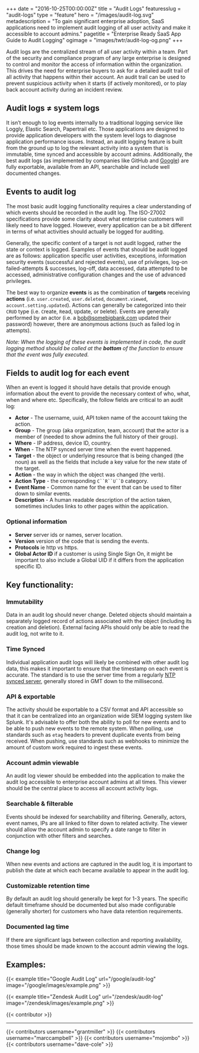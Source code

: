 +++
date = "2016-10-25T00:00:00Z"
title = "Audit Logs"
featuresslug = "audit-logs"
type = "feature"
hero = "/images/audit-log.svg"
metadescription = "To gain significant enterprise adoption, SaaS applications need to implement audit logging of all user activity and make it accessible to account admins."
pagetitle = "Enterprise Ready SaaS App Guide to Audit Logging"
ogimage = "images/twtr/audit-log-og.png"
+++

Audit logs are the centralized stream of all user activity within a team. Part of the security and compliance program of any large enterprise is designed to control and monitor the access of information within the organization. This drives the need for enterprise buyers to ask for a detailed audit trail of all activity that happens within their account. An audit trail can be used to prevent suspicious activity when it starts (if actively monitored), or to play back account activity during an incident review.

## Audit logs ≠ system logs
It isn’t enough to log events internally to a traditional logging service like Loggly, Elastic Search, Papertrail etc. Those applications are designed to provide application developers with the system level logs to diagnose application performance issues. Instead, an audit logging feature is built from the ground up to log the relevant activity into a system that is immutable, time synced and accessible by account admins. Additionally, the best audit logs (as implemented by companies like GitHub and [Google](/google/audit-log)) are fully exportable, available from an API, searchable and include well documented changes.

## Events to audit log
The most basic audit logging functionality requires a clear understanding of which events should be recorded in the audit log. The ISO-27002 specifications provide some clarity about what enterprise customers will likely need to have logged. However, every application can be a bit different in terms of what activities should actually be logged for auditing.

Generally, the specific content of a target is not audit logged, rather the state or context is logged. Examples of events that should be audit logged are as follows: application specific user activities, exceptions, information security events (successful and rejected events), use of privileges, log-on failed-attempts & successes, log-off, data accessed, data attempted to be accessed, administrative configuration changes and the use of advanced privileges. 

The best way to organize **events** is as the combination of **targets** receiving **actions** (i.e. `user.created`, `user.deleted`, `document.viewed`, `account.setting.updated`). Actions can generally be categorized into their `CRUD` type (i.e. `C`reate, `R`ead, `U`pdate, or `D`elete). Events are generally performed by an actor (i.e. a bob@somebigbank.com updated their password) however, there are anonymous actions (such as failed log in attempts).

*Note: When the logging of these events is implemented in code, the audit logging method should be called at the* ***bottom*** *of the function to ensure that the event was fully executed.*

## Fields to audit log for each event
When an event is logged it should have details that provide enough information about the event to provide the necessary context of who, what, when and where etc. Specifically, the follow fields are critical to an audit log:

- **Actor** - The username, uuid, API token name of the account taking the action.
- **Group** - The group (aka organization, team, account) that the actor is a member of (needed to show admins the full history of their group).
- **Where** - IP address, device ID, country.
- **When** - The NTP synced server time when the event happened.
- **Target** - the object or underlying resource that is being changed (the noun) as well as the fields that include a key value for the new state of the target.
- **Action** - the way in which the object was changed (the verb).
- **Action Type** - the corresponding `C``R``U``D` category.
- **Event Name** - Common name for the event that can be used to filter down to similar events.
- **Description** - A human readable description of the action taken, sometimes includes links to other pages within the application.
### Optional information
- **Server** server ids or names, server location.
- **Version** version of the code that is sending the events.
- **Protocols** ie http vs https.
- **Global Actor ID** if a customer is using Single Sign On, it might be important to also include a Global UID if it differs from the application specific ID.

## Key functionality:
### Immutability
Data in an audit log should never change. Deleted objects should maintain a separately logged record of actions associated with the object (including its creation and deletion). External facing APIs should only be able to read the audit log, not write to it.

### Time Synced
Individual application audit logs will likely be combined with other audit log data, this makes it important to ensure that the timestamp on each event is accurate. The standard is to use the server time from a regularly [NTP synced server](https://labs.signalsciences.com/read-this-post-especially-if-you-dont-have-time), generally stored in GMT down to the millisecond.

### API & exportable
The activity should be exportable to a CSV format and API accessible so that it can be centralized into an organization wide SIEM logging system like Splunk. It's advisable to offer both the ability to poll for new events and to be able to push new events to the remote system. When polling, use standards such as `etag` headers to prevent duplicate events from being received. When pushing, use standards such as webhooks to minimize the amount of custom work required to ingest these events.

### Account admin viewable
An audit log viewer should be embedded into the application to make the audit log accessible to enterprise account admins at all times. This viewer should be the central place to access all account activity logs.

### Searchable & filterable
Events should be indexed for searchability and filtering. Generally, actors, event names, IPs are all linked to filter down to related activity. The viewer should allow the account admin to specify a date range to filter in conjunction with other filters and searches.

### Change log
When new events and actions are captured in the audit log, it is important to publish the date at which each became available to appear in the audit log.

### Customizable retention time
By default an audit log should generally be kept for 1-3 years. The specific default timeframe should be documented but also made configurable (generally shorter) for customers who have data retention requirements.

### Documented lag time
If there are significant lags between collection and reporting availability, those times should be made known to the account admin viewing the logs.

## Examples:
{{< example title="Google Audit Log" url="/google/audit-log" image="/google/images/example.png" >}}

{{< example title="Zendesk Audit Log" url="/zendesk/audit-log" image="/zendesk/images/example.png" >}}

{{< contributor >}}

----
{{< contributors username="grantmiller" >}}
{{< contributors username="marccampbell" >}}
{{< contributors username="mojombo" >}}
{{< contributors username="dave-cole" >}}
